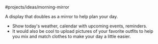 #projects/ideas/morning-mirror

A display that doubles as a mirror to help plan your day. 

- Show today's weather, calendar with upcoming events, reminders.  
- It would also be cool to upload pictures of your favorite outfits to help you mix and match clothes to make your day a little easier. 